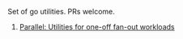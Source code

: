 Set of go utilities. PRs welcome.

1. [Parallel: Utilities for one-off fan-out workloads](https://github.com/wit221/go/tree/main/parallel)
